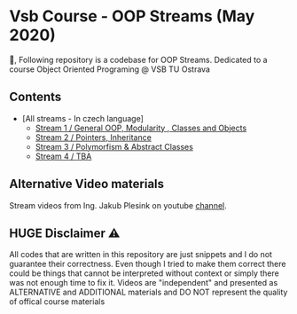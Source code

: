 # Vsb Course - OOP Streams (May 2020)

:wave:, Following repository is a codebase for OOP Streams. Dedicated to a course Object Oriented Programing @ VSB TU Ostrava

## Contents

- [All streams - In czech language]
  - [Stream 1 / General OOP, Modularity , Classes and Objects](https://www.youtube.com/watch?v=mD1AP9XNokI)
  - [Stream 2 / Pointers, Inheritance](https://www.youtube.com/watch?v=C3GeM5zeqxk)
  - [Stream 3 / Polymorfism & Abstract Classes](https://www.youtube.com/watch?v=jgMUe4_1KKg)
  - [Stream 4 / TBA](https://www.youtube.com/watch?v=cqU86x1e8ho)


## Alternative Video materials
Stream videos from Ing. Jakub Plesink on youtube [channel](https://www.youtube.com/playlist?list=PLk-s-JsQlsE8oH_PSGW9sVzKBeS0MAnjD).


## HUGE Disclaimer :warning:
All codes that are written in this repository are just snippets and I do not guarantee their correctness. 
Even though I tried to make them correct there could be things that cannot be interpreted without context or 
simply there was not enough time to fix it.
Videos are "independent" and presented as ALTERNATIVE and ADDITIONAL materials and DO NOT represent the
quality of offical course materials
